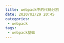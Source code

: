 ```yaml
---
title: webpack中的代码分割
date: 2020/02/29 20:45
categories: 
 - webpack
tags: 
 - webpack基础
---
```


<!-- more -->
